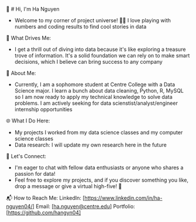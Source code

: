 👋 # Hi, I'm Ha Nguyen
- Welcome to my corner of project universe! 👨‍💻 I love playing with numbers and coding results to find cool stories in data

🚀 What Drives Me:
- I get a thrill out of diving into data because it's like exploring a treasure trove of information. It's a solid foundation we can rely on to make
smart decisions, which I believe can bring success to any company

💼 About Me:
- Currently, I am a sophomore student at Centre College with a Data Science major. I learn a bunch about data cleaning, Python, R, MySQL so I am now ready to apply my 
technical knowledge to solve data problems. I am actively seeking for data scienstist/analyst/engineer internship opportunities

🌐 What I Do Here:
* My projects I worked from my data science classes and my computer science classes
* Data research: I will update my own research here in the future

🤝 Let's Connect:
- I'm eager to chat with fellow data enthusiasts or anyone who shares a passion for data!
- Feel free to explore my projects, and if you discover something you like, drop a message or give a virtual high-five! 👋

📬 How to Reach Me:
LinkedIn: [https://www.linkedin.com/in/ha-nguyen04/]
Email: [ha.nguyen@centre.edu]
Portfolio: [https://github.com/hangyn04]
